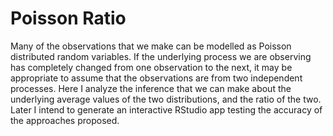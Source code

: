 # Poisson Ratio

Many of the observations that we make can be modelled as Poisson distributed random variables. If the underlying process we are observing has completely changed from one observation to the next, it may be appropriate to assume that the observations are from two independent processes. Here I analyze the inference that we can make about the underlying average values of the two distributions, and the ratio of the two. Later I intend to generate an interactive RStudio app testing the accuracy of the approaches proposed.